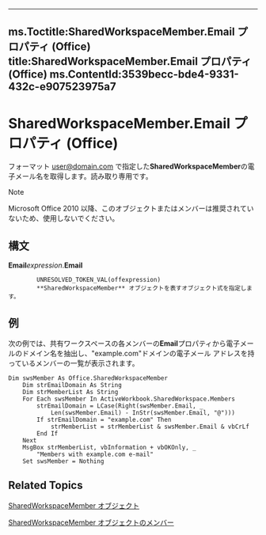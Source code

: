 

---
ms.Toctitle:SharedWorkspaceMember.Email プロパティ (Office)
title:SharedWorkspaceMember.Email プロパティ (Office)
ms.ContentId:3539becc-bde4-9331-432c-e907523975a7
---
# SharedWorkspaceMember.Email プロパティ (Office)




フォーマット user@domain.com で指定した**SharedWorkspaceMember**の電子メール名を取得します。読み取り専用です。

>[!NOTE]
>Microsoft Office 2010 以降、このオブジェクトまたはメンバーは推奨されていないため、使用しないでください。





## 構文
**Email***expression*.**Email**




            UNRESOLVED_TOKEN_VAL(offexpression)
            **SharedWorkspaceMember** オブジェクトを表すオブジェクト式を指定します。



## 例
次の例では、共有ワークスペースの各メンバーの**Email**プロパティから電子メールのドメイン名を抽出し、"example.com"ドメインの電子メール アドレスを持っているメンバーの一覧が表示されます。

```sourcecode
Dim swsMember As Office.SharedWorkspaceMember 
    Dim strEmailDomain As String 
    Dim strMemberList As String 
    For Each swsMember In ActiveWorkbook.SharedWorkspace.Members 
        strEmailDomain = LCase(Right(swsMember.Email, _ 
            Len(swsMember.Email) - InStr(swsMember.Email, "@"))) 
        If strEmailDomain = "example.com" Then 
            strMemberList = strMemberList & swsMember.Email & vbCrLf 
        End If 
    Next 
    MsgBox strMemberList, vbInformation + vbOKOnly, _ 
        "Members with example.com e-mail" 
    Set swsMember = Nothing
```




## Related Topics

[SharedWorkspaceMember オブジェクト](4d5ec7d9-b7f2-cdcf-5db2-7429b7a08ed9.md)

[SharedWorkspaceMember オブジェクトのメンバー](d2519ac4-a9a3-0480-c7c3-dbd98c514692.md)




